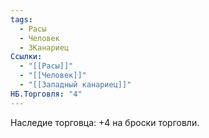 ```yaml
---
tags:
  - Расы
  - Человек
  - ЗКанариец
Ссылки:
  - "[[Расы]]"
  - "[[Человек]]"
  - "[[Западный канариец]]"
НБ.Торговля: "4"
---
```

Наследие торговца:
+4 на броски торговли.











